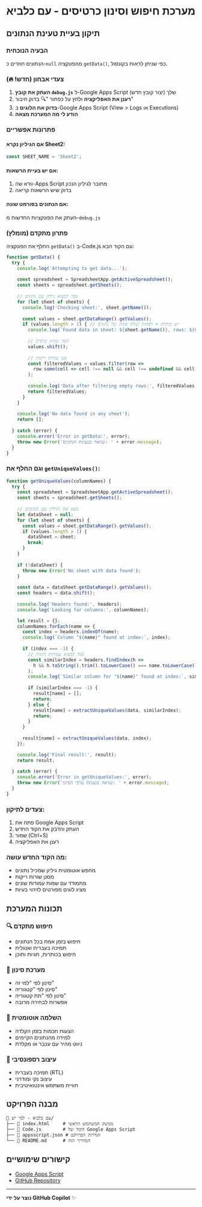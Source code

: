 # מערכת חיפוש וסינון כרטיסים - עם כלביא

## תיקון בעיית טעינת הנתונים

### הבעיה הנוכחית
הנתונים חוזרים כ-`null` מהפונקציה `getData()`, כפי שניתן לראות בקונסול.

### צעדי אבחון (חדש! 🔥)
1. **העתק את קובץ `debug.js`** ל-Google Apps Script שלך (יצור קובץ חדש)
2. **רענן את האפליקציה** ולחץ על כפתור "🔍 בדוק חיבור"
3. **בדוק את הלוגים** ב-Google Apps Script (View > Logs או Executions)
4. **הודע לי מה המערכת מצאה**

### פתרונות אפשריים

#### אם הגיליון נקרא Sheet2:
```javascript
const SHEET_NAME = 'Sheet2';
```

#### אם יש בעיית הרשאות:
1. וודא שה-Apps Script מחובר לגיליון הנכון
2. בדוק שיש הרשאות קריאה

#### אם הנתונים בפורמט שונה:
העתק את הפונקציות החדשות מ-`debug.js`

### פתרון מתקדם (מומלץ)
החלף את הפונקציה `getData()` ב-Code.js עם הקוד הבא:

```javascript
function getData() {
  try {
    console.log('Attempting to get data...');
    
    const spreadsheet = SpreadsheetApp.getActiveSpreadsheet();
    const sheets = spreadsheet.getSheets();
    
    // נסה למצוא גיליון עם נתונים
    for (let sheet of sheets) {
      console.log('Checking sheet:', sheet.getName());
      
      const values = sheet.getDataRange().getValues();
      if (values.length > 1) { // יש כותרת + לפחות שורה אחת של נתונים
        console.log(`Found data in sheet: ${sheet.getName()}, rows: ${values.length}`);
        
        // הסר שורת כותרת
        values.shift();
        
        // סנן שורות ריקות
        const filteredValues = values.filter(row => 
          row.some(cell => cell !== null && cell !== undefined && cell !== '')
        );
        
        console.log('Data after filtering empty rows:', filteredValues.length);
        return filteredValues;
      }
    }
    
    console.log('No data found in any sheet');
    return [];
    
  } catch (error) {
    console.error('Error in getData:', error);
    throw new Error('שגיאה בטעינת הנתונים: ' + error.message);
  }
}
```

### וגם החלף את `getUniqueValues()`:

```javascript
function getUniqueValues(columnNames) {
  try {
    const spreadsheet = SpreadsheetApp.getActiveSpreadsheet();
    const sheets = spreadsheet.getSheets();
    
    // מצא את הגיליון עם הנתונים
    let dataSheet = null;
    for (let sheet of sheets) {
      const values = sheet.getDataRange().getValues();
      if (values.length > 1) {
        dataSheet = sheet;
        break;
      }
    }
    
    if (!dataSheet) {
      throw new Error('No sheet with data found');
    }
    
    const data = dataSheet.getDataRange().getValues();
    const headers = data.shift();
    
    console.log('Headers found:', headers);
    console.log('Looking for columns:', columnNames);

    let result = {};
    columnNames.forEach(name => {
      const index = headers.indexOf(name);
      console.log(`Column "${name}" found at index:`, index);
      
      if (index === -1) {
        // נסה למצוא עמודות דומות
        const similarIndex = headers.findIndex(h => 
          h && h.toString().trim().toLowerCase() === name.toLowerCase()
        );
        console.log(`Similar column for "${name}" found at index:`, similarIndex);
        
        if (similarIndex === -1) {
          result[name] = [];
          return;
        } else {
          result[name] = extractUniqueValues(data, similarIndex);
          return;
        }
      }
      
      result[name] = extractUniqueValues(data, index);
    });

    console.log('Final result:', result);
    return result;
    
  } catch (error) {
    console.error('Error in getUniqueValues:', error);
    throw new Error('שגיאה בטעינת ערכי הסינון: ' + error.message);
  }
}
```

### צעדים לתיקון:
1. פתח את Google Apps Script
2. העתק והדבק את הקוד החדש
3. שמור (Ctrl+S)
4. רענן את האפליקציה

### מה הקוד החדש עושה:
- מחפש אוטומטית גיליון שמכיל נתונים
- מסנן שורות ריקות
- מתמודד עם שמות עמודות שונים
- מציג לוגים מפורטים לזיהוי בעיות

## תכונות המערכת

### 🔍 חיפוש מתקדם
- חיפוש בזמן אמת בכל הנתונים
- תמיכה בעברית ואנגלית
- חיפוש בכותרות, תגיות ותוכן

### 🎯 מערכת סינון
- סינון לפי "למי זה"
- סינון לפי "קטגוריה" 
- סינון לפי "תת קטגוריה"
- אפשרות לבחירה מרובה

### 🤖 השלמה אוטומטית
- הצעות חכמות בזמן הקלדה
- למידה מהנתונים הקיימים
- ניווט מהיר עם עכבר או מקלדת

### 📱 עיצוב רספונסיבי
- תמיכה בעברית (RTL)
- עיצוב נקי ומודרני
- חוויית משתמש אינטואיטיבית

## מבנה הפרויקט
```
📁 עם כלביא - למי יש/
├── 📄 index.html     # ממשק המשתמש הראשי
├── 📄 Code.js        # הקוד של Google Apps Script
├── 📄 appsscript.json # הגדרות הפרויקט
└── 📄 README.md      # המדריך הזה
```

## קישורים שימושיים
- [Google Apps Script](https://script.google.com/)
- [GitHub Repository](https://github.com/Zevik/am-kelavi-moran)

---
**נוצר על ידי GitHub Copilot** ✨
